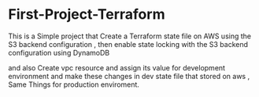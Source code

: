 # First-Project-Terraform

This is a Simple project that Create a Terraform state file on AWS using the S3 backend configuration , then enable state locking with the S3 backend configuration using DynamoDB

and also Create vpc resource and assign its value for development environment and make these changes in dev state file that stored on aws , Same Things for production enviroment. 

